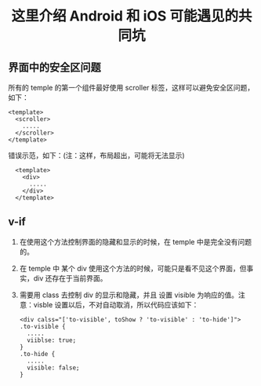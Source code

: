 # <center> 这里介绍 Android 和 iOS 可能遇见的共同坑

## 界面中的安全区问题
  所有的 temple 的第一个组件最好使用 scroller 标签，这样可以避免安全区问题，如下：

    <template>
      <scroller>
        .....
      </scroller> 
    </template>
  
  错误示范，如下：(注：这样，布局超出，可能将无法显示)

      <template>
        <div>
          .....
        </div> 
      </template>


## v-if
  1. 在使用这个方法控制界面的隐藏和显示的时候，在 temple 中是完全没有问题的。
  2. 在 temple 中 某个 div 使用这个方法的时候，可能只是看不见这个界面，但事实，div 还存在于当前界面。
  3. 需要用 class 去控制 div 的显示和隐藏，并且 设置 visible 为响应的值。注意：visble 设置以后，不对自动取消，所以代码应该如下：

         <div calss="['to-visible', toShow ? 'to-visible' : 'to-hide']">
         .to-visible {
           .....
           viiblse: true;
         }
         .to-hide {
           .....
           visible: false;
         }

